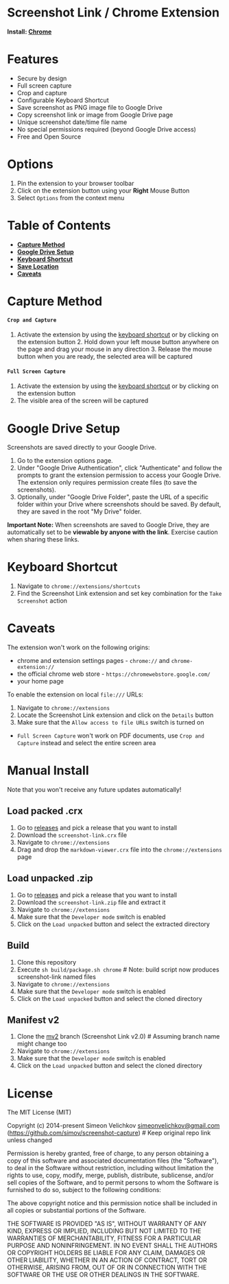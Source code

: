
# Screenshot Link / Chrome Extension

**Install: [Chrome]**

# Features

- Secure by design
- Full screen capture
- Crop and capture
- Configurable Keyboard Shortcut
- Save screenshot as PNG image file to Google Drive
- Copy screenshot link or image from Google Drive page
- Unique screenshot date/time file name
- No special permissions required (beyond Google Drive access)
- Free and Open Source

# Options

1. Pin the extension to your browser toolbar
2. Click on the extension button using your **Right** Mouse Button
3. Select `Options` from the context menu

# Table of Contents

- **[Capture Method](#capture-method)**
- **[Google Drive Setup](#google-drive-setup)**
- **[Keyboard Shortcut](#keyboard-shortcut)**
- **[Save Location](#save-location)**
- **[Caveats](#caveats)**

# Capture Method

#### **`Crop and Capture`**

1. Activate the extension by using the [keyboard shortcut](#keyboard-shortcut) or by clicking on the extension button
    2. Hold down your left mouse button anywhere on the page and drag your mouse in any direction
    3. Release the mouse button when you are ready, the selected area will be captured

#### **`Full Screen Capture`**

1. Activate the extension by using the [keyboard shortcut](#keyboard-shortcut) or by clicking on the extension button
2. The visible area of the screen will be captured

# Google Drive Setup

Screenshots are saved directly to your Google Drive.

1. Go to the extension options page.
2. Under "Google Drive Authentication", click "Authenticate" and follow the prompts to grant the extension permission to access your Google Drive. The extension only requires permission create files (to save the screenshots).
3. Optionally, under "Google Drive Folder", paste the URL of a specific folder within your Drive where screenshots should be saved. By default, they are saved in the root "My Drive" folder.

**Important Note:** When screenshots are saved to Google Drive, they are automatically set to be **viewable by anyone with the link**. Exercise caution when sharing these links.

# Keyboard Shortcut

1. Navigate to `chrome://extensions/shortcuts`
2. Find the Screenshot Link extension and set key combination for the `Take Screenshot` action

# Caveats

The extension won't work on the following origins:

- chrome and extension settings pages - `chrome://` and `chrome-extension://`
- the official chrome web store - `https://chromewebstore.google.com/`
- your home page

To enable the extension on local `file:///` URLs:

1. Navigate to `chrome://extensions`
2. Locate the Screenshot Link extension and click on the `Details` button
3. Make sure that the `Allow access to file URLs` switch is turned on

- `Full Screen Capture` won't work on PDF documents, use `Crop and Capture` instead and select the entire screen area

# Manual Install

Note that you won't receive any future updates automatically!

## Load packed .crx

1. Go to [releases] and pick a release that you want to install
2. Download the `screenshot-link.crx` file
3. Navigate to `chrome://extensions`
4. Drag and drop the `markdown-viewer.crx` file into the `chrome://extensions` page

## Load unpacked .zip

1. Go to [releases] and pick a release that you want to install
2. Download the `screenshot-link.zip` file and extract it
3. Navigate to `chrome://extensions`
4. Make sure that the `Developer mode` switch is enabled
5. Click on the `Load unpacked` button and select the extracted directory

## Build

1. Clone this repository
2. Execute `sh build/package.sh chrome` # Note: build script now produces screenshot-link named files
3. Navigate to `chrome://extensions`
4. Make sure that the `Developer mode` switch is enabled
5. Click on the `Load unpacked` button and select the cloned directory

## Manifest v2

1. Clone the [mv2] branch (Screenshot Link v2.0) # Assuming branch name might change too
2. Navigate to `chrome://extensions`
3. Make sure that the `Developer mode` switch is enabled
4. Click on the `Load unpacked` button and select the cloned directory

# License

The MIT License (MIT)

Copyright (c) 2014-present Simeon Velichkov <simeonvelichkov@gmail.com> (https://github.com/simov/screenshot-capture) # Keep original repo link unless changed

Permission is hereby granted, free of charge, to any person obtaining a copy
of this software and associated documentation files (the "Software"), to deal
in the Software without restriction, including without limitation the rights
to use, copy, modify, merge, publish, distribute, sublicense, and/or sell
copies of the Software, and to permit persons to whom the Software is
furnished to do so, subject to the following conditions:

The above copyright notice and this permission notice shall be included in all
copies or substantial portions of the Software.

THE SOFTWARE IS PROVIDED "AS IS", WITHOUT WARRANTY OF ANY KIND, EXPRESS OR
IMPLIED, INCLUDING BUT NOT LIMITED TO THE WARRANTIES OF MERCHANTABILITY,
FITNESS FOR A PARTICULAR PURPOSE AND NONINFRINGEMENT. IN NO EVENT SHALL THE
AUTHORS OR COPYRIGHT HOLDERS BE LIABLE FOR ANY CLAIM, DAMAGES OR OTHER
LIABILITY, WHETHER IN AN ACTION OF CONTRACT, TORT OR OTHERWISE, ARISING FROM,
OUT OF OR IN CONNECTION WITH THE SOFTWARE OR THE USE OR OTHER DEALINGS IN THE
SOFTWARE.


  [chrome]: https://chromewebstore.google.com/detail/screenshot-capture/giabbpobpebjfegnpcclkocepcgockkc

  [releases]: https://github.com/simov/screenshot-capture/releases
  [mv2]: https://github.com/simov/screenshot-capture/tree/mv2
